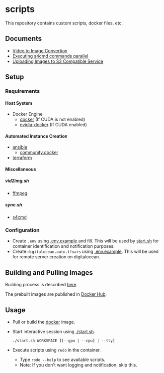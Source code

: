 # scripts

This repository contains custom scripts, docker files, etc. 

## Documents

- [Video to Image Convertion](docs/converting-video-to-images.md)
- [Executing s4cmd commands parallel](docs/s4cmd-parallel-parallel-execution.md)
- [Uploading Images to S3 Compatible Service](docs/uploading-images.md)

## Setup

### Requirements

#### Host System
- Docker Engine
    - [docker](https://docs.docker.com/engine/install/ubuntu/) (If CUDA is not enabled)
    - [nvidia-docker](https://docs.nvidia.com/datacenter/cloud-native/container-toolkit/install-guide.html) (If CUDA enabled)

#### Automated Instance Creation
- [ansible](https://docs.ansible.com/ansible/latest/installation_guide/intro_installation.html?extIdCarryOver=true&sc_cid=701f2000001OH7YAAW)
    - [community.docker](https://docs.ansible.com/ansible/latest/collections/community/docker/index.html)
- [terraform](https://www.terraform.io/downloads)

#### Miscellaneous

##### vid2img.sh
- [ffmpeg](https://ffmpeg.org/download.html)

##### sync.sh
- [s4cmd](https://github.com/bloomreach/s4cmd)

### Configuration
- Create `.env` using [.env.example](./.env.example) and fill. This will be used by  [start.sh](./start.sh) for 
container identification and notification purposes.
- Create `digitalocean.auto.tfvars` using [.env.example](./terraform/digitalocean.auto.example.tfvars). This will be
used for remote server creation on digitalocean.  

## Building and Pulling Images

Building process is described [here](./docker). 

The prebuilt images are published in [Docker Hub](https://hub.docker.com/repository/docker/rodones/colmap).

## Usage

- Pull or build the [docker](./docker) image.

- Start interactive session using [./start.sh](./start.sh).

      ./start.sh WORKSPACE [[--gpu | --cpu] | --tty]

- Execute scripts using `rodo` in the container.
  - Type `rodo --help` to see available scripts.
  - Note: If you don't want logging and notification, skip this.
